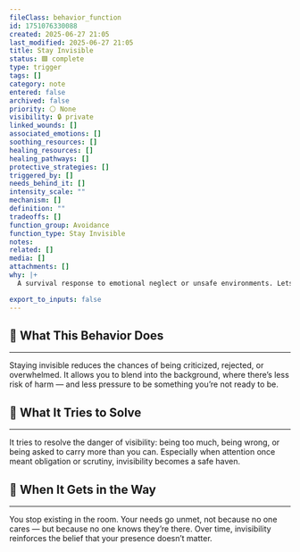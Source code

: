```yaml
---
fileClass: behavior_function
id: 1751076330088
created: 2025-06-27 21:05
last_modified: 2025-06-27 21:05
title: Stay Invisible
status: 🟩 complete
type: trigger
tags: []
category: note
entered: false
archived: false
priority: ⚪ None
visibility: 🔒 private
linked_wounds: []
associated_emotions: []
soothing_resources: []
healing_resources: []
healing_pathways: []
protective_strategies: []
triggered_by: []
needs_behind_it: []
intensity_scale: ""
mechanism: []
definition: ""
tradeoffs: []
function_group: Avoidance
function_type: Stay Invisible
notes: 
related: []
media: []
attachments: []
why: |+
  A survival response to emotional neglect or unsafe environments. Lets someone “fly under the radar” to avoid conflict or scrutiny.

export_to_inputs: false
---
```


## 🧠 What This Behavior Does
---
Staying invisible reduces the chances of being criticized, rejected, or overwhelmed. It allows you to blend into the background, where there’s less risk of harm — and less pressure to be something you’re not ready to be.

## 🔁 What It Tries to Solve
---
It tries to resolve the danger of visibility: being too much, being wrong, or being asked to carry more than you can. Especially when attention once meant obligation or scrutiny, invisibility becomes a safe haven.

## 🚧 When It Gets in the Way
---
You stop existing in the room. Your needs go unmet, not because no one cares — but because no one knows they’re there. Over time, invisibility reinforces the belief that your presence doesn’t matter.
